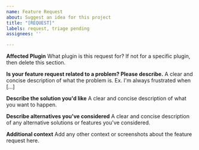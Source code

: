 ```yaml
---
name: Feature Request
about: Suggest an idea for this project
title: "[REQUEST]"
labels: request, triage pending
assignees: ''

---
```


**Affected Plugin**
What plugin is this request for? If not for a specific plugin, then delete this section.

**Is your feature request related to a problem? Please describe.**
A clear and concise description of what the problem is. Ex. I'm always frustrated when [...]

**Describe the solution you'd like**
A clear and concise description of what you want to happen.

**Describe alternatives you've considered**
A clear and concise description of any alternative solutions or features you've considered.

**Additional context**
Add any other context or screenshots about the feature request here.
